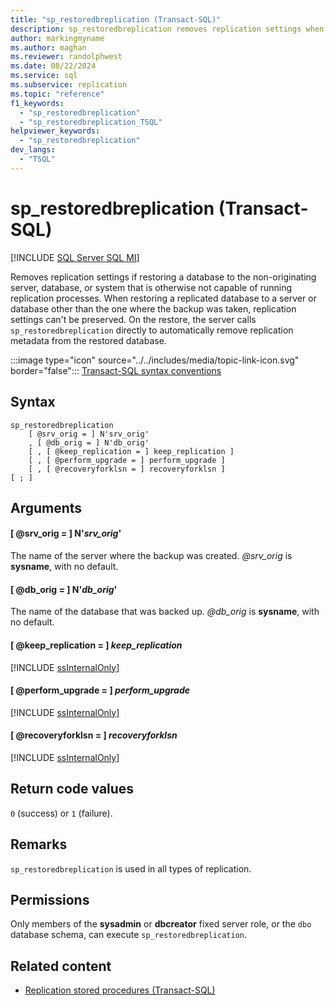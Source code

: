```yaml
---
title: "sp_restoredbreplication (Transact-SQL)"
description: sp_restoredbreplication removes replication settings when restoring a database to a non-originating server.
author: markingmyname
ms.author: maghan
ms.reviewer: randolphwest
ms.date: 08/22/2024
ms.service: sql
ms.subservice: replication
ms.topic: "reference"
f1_keywords:
  - "sp_restoredbreplication"
  - "sp_restoredbreplication_TSQL"
helpviewer_keywords:
  - "sp_restoredbreplication"
dev_langs:
  - "TSQL"
---
```

# sp_restoredbreplication (Transact-SQL)

[!INCLUDE [SQL Server SQL MI](../../includes/applies-to-version/sql-asdbmi.md)]

Removes replication settings if restoring a database to the non-originating server, database, or system that is otherwise not capable of running replication processes. When restoring a replicated database to a server or database other than the one where the backup was taken, replication settings can't be preserved. On the restore, the server calls `sp_restoredbreplication` directly to automatically remove replication metadata from the restored database.

:::image type="icon" source="../../includes/media/topic-link-icon.svg" border="false"::: [Transact-SQL syntax conventions](../../t-sql/language-elements/transact-sql-syntax-conventions-transact-sql.md)

## Syntax

```syntaxsql
sp_restoredbreplication
    [ @srv_orig = ] N'srv_orig'
    , [ @db_orig = ] N'db_orig'
    [ , [ @keep_replication = ] keep_replication ]
    [ , [ @perform_upgrade = ] perform_upgrade ]
    [ , [ @recoveryforklsn = ] recoveryforklsn ]
[ ; ]
```

## Arguments

#### [ @srv_orig = ] N'*srv_orig*'

The name of the server where the backup was created. *@srv_orig* is **sysname**, with no default.

#### [ @db_orig = ] N'*db_orig*'

The name of the database that was backed up. *@db_orig* is **sysname**, with no default.

#### [ @keep_replication = ] *keep_replication*

[!INCLUDE [ssInternalOnly](../../includes/ssinternalonly-md.md)]

#### [ @perform_upgrade = ] *perform_upgrade*

[!INCLUDE [ssInternalOnly](../../includes/ssinternalonly-md.md)]

#### [ @recoveryforklsn = ] *recoveryforklsn*

[!INCLUDE [ssInternalOnly](../../includes/ssinternalonly-md.md)]

## Return code values

`0` (success) or `1` (failure).

## Remarks

`sp_restoredbreplication` is used in all types of replication.

## Permissions

Only members of the **sysadmin** or **dbcreator** fixed server role, or the `dbo` database schema, can execute `sp_restoredbreplication`.

## Related content

- [Replication stored procedures (Transact-SQL)](replication-stored-procedures-transact-sql.md)
